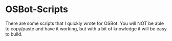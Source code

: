 # OSBot-Scripts
There are some scripts that I quickly wrote for OSBot.  You will NOT be able to copy/paste and have it working, but with a bit of knowledge it will be easy to build.
